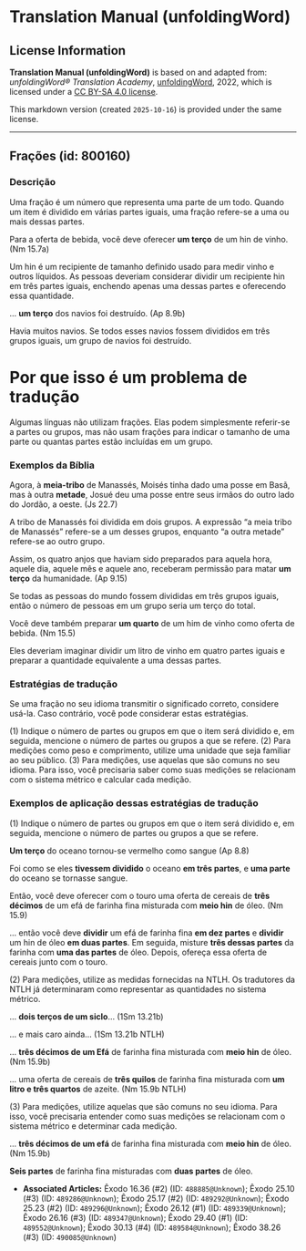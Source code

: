 # Translation Manual (unfoldingWord)

## License Information

**Translation Manual (unfoldingWord)** is based on and adapted from: _unfoldingWord® Translation Academy_, [unfoldingWord](https://unfoldingword.org/utw), 2022, which is licensed under a [CC BY-SA 4.0 license](https://creativecommons.org/licenses/by-sa/4.0/legalcode.en).

This markdown version (created `2025-10-16`) is provided under the same license.



--------------------------------

## Frações (id: 800160)

### Descrição

Uma fração é um número que representa uma parte de um todo. Quando um item é dividido em várias partes iguais, uma fração refere\-se a uma ou mais dessas partes.

Para a oferta de bebida, você deve oferecer **um terço** de um hin de vinho. (Nm 15\.7a)

Um hin é um recipiente de tamanho definido usado para medir vinho e outros líquidos. As pessoas deveriam considerar dividir um recipiente hin em três partes iguais, enchendo apenas uma dessas partes e oferecendo essa quantidade.

… **um terço** dos navios foi destruído. (Ap 8\.9b)

Havia muitos navios. Se todos esses navios fossem divididos em três grupos iguais, um grupo de navios foi destruído.

Por que isso é um problema de tradução
======================================

Algumas línguas não utilizam frações. Elas podem simplesmente referir\-se a partes ou grupos, mas não usam frações para indicar o tamanho de uma parte ou quantas partes estão incluídas em um grupo.

### Exemplos da Bíblia

Agora, à **meia\-tribo** de Manassés, Moisés tinha dado uma posse em Basã, mas à outra **metade**, Josué deu uma posse entre seus irmãos do outro lado do Jordão, a oeste. (Js 22\.7\)

A tribo de Manassés foi dividida em dois grupos. A expressão “a meia tribo de Manassés” refere\-se a um desses grupos, enquanto “a outra metade” refere\-se ao outro grupo.

Assim, os quatro anjos que haviam sido preparados para aquela hora, aquele dia, aquele mês e aquele ano, receberam permissão para matar **um terço** da humanidade. (Ap 9\.15\)

Se todas as pessoas do mundo fossem divididas em três grupos iguais, então o número de pessoas em um grupo seria um terço do total.

Você deve também preparar **um quarto** de um him de vinho como oferta de bebida. (Nm 15\.5\)

Eles deveriam imaginar dividir um litro de vinho em quatro partes iguais e preparar a quantidade equivalente a uma dessas partes.

### Estratégias de tradução

Se uma fração no seu idioma transmitir o significado correto, considere usá\-la. Caso contrário, você pode considerar estas estratégias.

(1\) Indique o número de partes ou grupos em que o item será dividido e, em seguida, mencione o número de partes ou grupos a que se refere. (2\) Para medições como peso e comprimento, utilize uma unidade que seja familiar ao seu público. (3\) Para medições, use aquelas que são comuns no seu idioma. Para isso, você precisaria saber como suas medições se relacionam com o sistema métrico e calcular cada medição.

### Exemplos de aplicação dessas estratégias de tradução

(1\) Indique o número de partes ou grupos em que o item será dividido e, em seguida, mencione o número de partes ou grupos a que se refere.

**Um terço** do oceano tornou\-se vermelho como sangue (Ap 8\.8\)

Foi como se eles **tivessem dividido** o oceano **em três partes**, e **uma parte** do oceano se tornasse sangue.

Então, você deve oferecer com o touro uma oferta de cereais de **três décimos** de um efá de farinha fina misturada com **meio hin** de óleo. (Nm 15\.9\)

... então você deve **dividir** um efá de farinha fina **em dez partes** e **dividir** um hin de óleo **em duas partes**. Em seguida, misture **três dessas partes** da farinha com **uma das partes** de óleo. Depois, ofereça essa oferta de cereais junto com o touro.

(2\) Para medições, utilize as medidas fornecidas na NTLH. Os tradutores da NTLH já determinaram como representar as quantidades no sistema métrico.

… **dois terços de um siclo**… (1Sm 13\.21b)

… e mais caro ainda… (1Sm 13\.21b NTLH)

… **três décimos de um Efá** de farinha fina misturada com **meio hin** de óleo. (Nm 15\.9b)

... uma oferta de cereais de **três quilos** de farinha fina misturada com **um litro e três quartos** de azeite. (Nm 15\.9b NTLH)

(3\) Para medições, utilize aquelas que são comuns no seu idioma. Para isso, você precisaria entender como suas medições se relacionam com o sistema métrico e determinar cada medição.

… **três décimos de um efá** de farinha fina misturada com **meio hin** de óleo. (Nm 15\.9b)

**Seis partes** de farinha fina misturadas com **duas partes** de óleo.

* **Associated Articles:** Êxodo 16.36 (#2) (ID: `488885@Unknown`); Êxodo 25.10 (#3) (ID: `489286@Unknown`); Êxodo 25.17 (#2) (ID: `489292@Unknown`); Êxodo 25.23 (#2) (ID: `489296@Unknown`); Êxodo 26.12 (#1) (ID: `489339@Unknown`); Êxodo 26.16 (#3) (ID: `489347@Unknown`); Êxodo 29.40 (#1) (ID: `489552@Unknown`); Êxodo 30.13 (#4) (ID: `489584@Unknown`); Êxodo 38.26 (#3) (ID: `490085@Unknown`)

